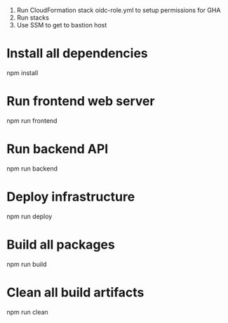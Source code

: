 1. Run CloudFormation stack oidc-role.yml to setup permissions for GHA
2. Run stacks
3. Use SSM to get to bastion host

# Install all dependencies
npm install

# Run frontend web server
npm run frontend

# Run backend API
npm run backend

# Deploy infrastructure
npm run deploy

# Build all packages
npm run build

# Clean all build artifacts
npm run clean
